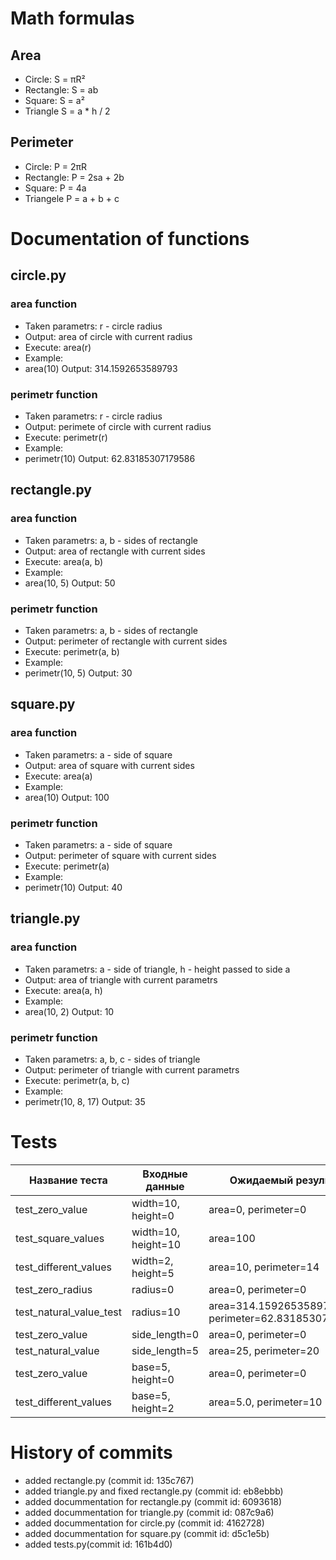 # Math formulas
## Area
- Circle: S = πR²
- Rectangle: S = ab
- Square: S = a²
- Triangle S = a * h / 2

## Perimeter
- Circle: P = 2πR
- Rectangle: P = 2sa + 2b
- Square: P = 4a
- Triangele P = a + b + c

# Documentation of functions
## circle.py
### area function
- Taken parametrs: r - circle radius
- Output: area of circle with current radius
- Execute: area(r)
- Example:
- area(10) Output: 314.1592653589793

### perimetr function
- Taken parametrs: r - circle radius
- Output: perimete of circle with current radius
- Execute: perimetr(r)
- Example:
- perimetr(10) Output: 62.83185307179586

## rectangle.py
### area function
- Taken parametrs: a, b - sides of rectangle
- Output: area of rectangle with current sides
- Execute: area(a, b)
- Example:
- area(10, 5) Output: 50
### perimetr function
- Taken parametrs: a, b - sides of rectangle
- Output: perimeter of rectangle with current sides
- Execute: perimetr(a, b)
- Example:
- perimetr(10, 5) Output: 30

## square.py
### area function
- Taken parametrs: a - side of square
- Output: area of square with current sides
- Execute: area(a)
- Example:
- area(10) Output: 100
### perimetr function
- Taken parametrs: a - side of square
- Output: perimeter of square with current sides
- Execute: perimetr(a)
- Example:
- perimetr(10) Output: 40

## triangle.py
### area function
- Taken parametrs: a - side of triangle, h - height passed to side a
- Output: area of triangle with current parametrs
- Execute: area(a, h)
- Example:
- area(10, 2) Output: 10
### perimetr function
- Taken parametrs: a, b, c - sides of triangle
- Output: perimeter of triangle with current parametrs
- Execute: perimetr(a, b, c)
- Example:
- perimetr(10, 8, 17) Output: 35

# Tests
| Название теста       | Входные данные        | Ожидаемый результат | Фактический результат |
|----------------------|-----------------------|---------------------|-----------------------|
| test_zero_value      | width=10, height=0    | area=0, perimeter=0  | true |
| test_square_values   | width=10, height=10   | area=100             | true |
| test_different_values| width=2, height=5     | area=10, perimeter=14| true |
| test_zero_radius     | radius=0              | area=0, perimeter=0  | true |
| test_natural_value_test| radius=10            | area=314.1592653589793, perimeter=62.83185307179586| true |
| test_zero_value      | side_length=0         | area=0, perimeter=0  | true |
| test_natural_value   | side_length=5         | area=25, perimeter=20| true |
| test_zero_value      | base=5, height=0      | area=0, perimeter=0  | true |
| test_different_values| base=5, height=2      | area=5.0, perimeter=10| true |

# History of commits
- added rectangle.py (commit id: 135c767)
- added triangle.py and fixed rectangle.py (commit id: eb8ebbb)
- added docummentation for rectangle.py (commit id: 6093618)
- added docummentation for triangle.py (commit id: 087c9a6)
- added docummentation for circle.py (commit id: 4162728)
- added docummentation for square.py (commit id: d5c1e5b)
- added tests.py(commit id: 161b4d0)